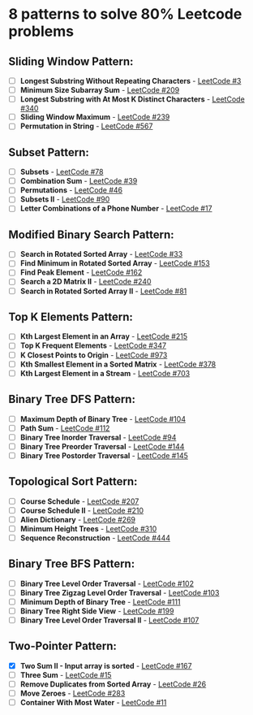 # 8 patterns to solve 80% Leetcode problems

## Sliding Window Pattern:
- [ ] **Longest Substring Without Repeating Characters** - [LeetCode #3](https://leetcode.com/problems/longest-substring-without-repeating-characters/)
- [ ] **Minimum Size Subarray Sum** - [LeetCode #209](https://leetcode.com/problems/minimum-size-subarray-sum/)
- [ ] **Longest Substring with At Most K Distinct Characters** - [LeetCode #340](https://leetcode.com/problems/longest-substring-with-at-most-k-distinct-characters/)
- [ ] **Sliding Window Maximum** - [LeetCode #239](https://leetcode.com/problems/sliding-window-maximum/)
- [ ] **Permutation in String** - [LeetCode #567](https://leetcode.com/problems/permutation-in-string/)

## Subset Pattern:
- [ ] **Subsets** - [LeetCode #78](https://leetcode.com/problems/subsets/)
- [ ] **Combination Sum** - [LeetCode #39](https://leetcode.com/problems/combination-sum/)
- [ ] **Permutations** - [LeetCode #46](https://leetcode.com/problems/permutations/)
- [ ] **Subsets II** - [LeetCode #90](https://leetcode.com/problems/subsets-ii/)
- [ ] **Letter Combinations of a Phone Number** - [LeetCode #17](https://leetcode.com/problems/letter-combinations-of-a-phone-number/)

## Modified Binary Search Pattern:
- [ ] **Search in Rotated Sorted Array** - [LeetCode #33](https://leetcode.com/problems/search-in-rotated-sorted-array/)
- [ ] **Find Minimum in Rotated Sorted Array** - [LeetCode #153](https://leetcode.com/problems/find-minimum-in-rotated-sorted-array/)
- [ ] **Find Peak Element** - [LeetCode #162](https://leetcode.com/problems/find-peak-element/)
- [ ] **Search a 2D Matrix II** - [LeetCode #240](https://leetcode.com/problems/search-a-2d-matrix-ii/)
- [ ] **Search in Rotated Sorted Array II** - [LeetCode #81](https://leetcode.com/problems/search-in-rotated-sorted-array-ii/)

## Top K Elements Pattern:
- [ ] **Kth Largest Element in an Array** - [LeetCode #215](https://leetcode.com/problems/kth-largest-element-in-an-array/)
- [ ] **Top K Frequent Elements** - [LeetCode #347](https://leetcode.com/problems/top-k-frequent-elements/)
- [ ] **K Closest Points to Origin** - [LeetCode #973](https://leetcode.com/problems/k-closest-points-to-origin/)
- [ ] **Kth Smallest Element in a Sorted Matrix** - [LeetCode #378](https://leetcode.com/problems/kth-smallest-element-in-a-sorted-matrix/)
- [ ] **Kth Largest Element in a Stream** - [LeetCode #703](https://leetcode.com/problems/kth-largest-element-in-a-stream/)

## Binary Tree DFS Pattern:
- [ ] **Maximum Depth of Binary Tree** - [LeetCode #104](https://leetcode.com/problems/maximum-depth-of-binary-tree/)
- [ ] **Path Sum** - [LeetCode #112](https://leetcode.com/problems/path-sum/)
- [ ] **Binary Tree Inorder Traversal** - [LeetCode #94](https://leetcode.com/problems/binary-tree-inorder-traversal/)
- [ ] **Binary Tree Preorder Traversal** - [LeetCode #144](https://leetcode.com/problems/binary-tree-preorder-traversal/)
- [ ] **Binary Tree Postorder Traversal** - [LeetCode #145](https://leetcode.com/problems/binary-tree-postorder-traversal/)

## Topological Sort Pattern:
- [ ] **Course Schedule** - [LeetCode #207](https://leetcode.com/problems/course-schedule/)
- [ ] **Course Schedule II** - [LeetCode #210](https://leetcode.com/problems/course-schedule-ii/)
- [ ] **Alien Dictionary** - [LeetCode #269](https://leetcode.com/problems/alien-dictionary/)
- [ ] **Minimum Height Trees** - [LeetCode #310](https://leetcode.com/problems/minimum-height-trees/)
- [ ] **Sequence Reconstruction** - [LeetCode #444](https://leetcode.com/problems/sequence-reconstruction/)

## Binary Tree BFS Pattern:
- [ ] **Binary Tree Level Order Traversal** - [LeetCode #102](https://leetcode.com/problems/binary-tree-level-order-traversal/)
- [ ] **Binary Tree Zigzag Level Order Traversal** - [LeetCode #103](https://leetcode.com/problems/binary-tree-zigzag-level-order-traversal/)
- [ ] **Minimum Depth of Binary Tree** - [LeetCode #111](https://leetcode.com/problems/minimum-depth-of-binary-tree/)
- [ ] **Binary Tree Right Side View** - [LeetCode #199](https://leetcode.com/problems/binary-tree-right-side-view/)
- [ ] **Binary Tree Level Order Traversal II** - [LeetCode #107](https://leetcode.com/problems/binary-tree-level-order-traversal-ii/)

## Two-Pointer Pattern:
- [x] **Two Sum II - Input array is sorted** - [LeetCode #167](https://leetcode.com/problems/two-sum-ii-input-array-is-sorted/)
- [ ] **Three Sum** - [LeetCode #15](https://leetcode.com/problems/3sum/)
- [ ] **Remove Duplicates from Sorted Array** - [LeetCode #26](https://leetcode.com/problems/remove-duplicates-from-sorted-array/)
- [ ] **Move Zeroes** - [LeetCode #283](https://leetcode.com/problems/move-zeroes/)
- [ ] **Container With Most Water** - [LeetCode #11](https://leetcode.com/problems/container-with-most-water/)
